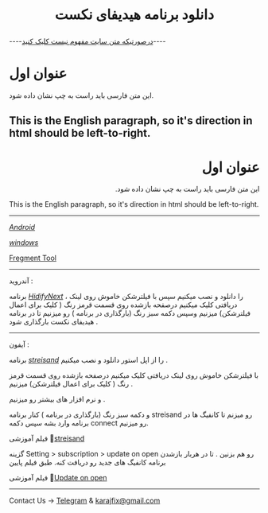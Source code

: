<h1>
<center> 
        <p>
         دانلود برنامه هیدیفای نکست
        </p>
</center>
</h1>

----[درصورتیکه متن سایت مفهوم نیست کلیک کنید](https://github.com/mostafacpr/hiddify)----



# عنوان اول
این متن فارسی باید راست به چپ نشان داده شود.

This is the English paragraph, so it's direction in html should be left-to-right.
---

<h1 dir="rtl">عنوان اول</h1>
<p dir="rtl">این متن فارسی باید راست به چپ نشان داده شود.</p>
<p>This is the English paragraph, so it's direction in html should be left-to-right.</p>

---

[*Android*](https://github.com/hiddify/hiddify-next/releases/latest/download/hiddify-android-universal.apk) 

[*windows*](https://github.com/hiddify/hiddify-next/releases/latest/download/hiddify-windows-x64-setup.zip) 

 [Fregment Tool](https://f.fix7.shop)


---


 آندروید :
 
 برنامه [*HidifyNext*](https://github.com/hiddify/hiddify-next/releases/latest/download/hiddify-android-universal.apk)
 ، را دانلود و نصب میکنیم سپس با فیلترشکن خاموش روی لینک دریافتی کلیک میکنیم درصفحه بازشده روی قسمت قرمز رنگ ( کلیک برای اعمال فیلترشکن) میزنیم وسپس دکمه سبز رنگ (بارگذاری در برنامه ) رو میزنیم تا در برنامه هیدیفای نکست بارگذاری شود .
 

 ---
  آیفون :
  
 
برنامه [*streisand*](https://apps.apple.com/us/app/streisand/id6450534064)
 را از اپل استور دانلود و نصب میکنیم .



با فیلترشکن خاموش روی لینک دریافتی کلیک میکنیم درصفحه بازشده روی قسمت قرمز رنگ ( کلیک برای اعمال فیلترشکن) میزنیم .

و نرم افزار های بیشتر رو میزنیم .


و دکمه سبز رنگ (بارگذاری در برنامه ) کنار برنامه streisand رو میزنم تا کانفیگ ها در برنامه وارد بشه سپس دکمه connect رو میزنیم.


فیلم آموزشی
🎥[streisand](https://drive.google.com/file/d/1Rt52BTSyQ-yogfVQOoz0PtRmY0RmT8f8/view)


گزینه Setting > subscription > update on open رو هم بزنین . تا در هربار بازشدن برنامه کانفیگ های جدید رو دریافت کنه. طبق فیلم پایین


فیلم آموزشی
🎥[Update on open](https://drive.google.com/file/d/1J2bxjsazmLSwviAnfgWbHNf-5ErjebKC/view)

 



________________________________________

Contact Us → [Telegram](http://t.me/fastfixgsm) & [karajfix@gmail.com](mailto:gfix4600@gmail.com)       


